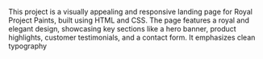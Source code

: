 This project is a visually appealing and responsive landing page for Royal Project Paints, built using HTML and CSS. The page features a royal and elegant design, showcasing key sections like a hero banner, product highlights, customer testimonials, and a contact form. It emphasizes clean typography
